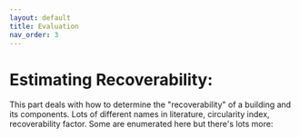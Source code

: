 ```yaml
---
layout: default
title: Evaluation
nav_order: 3
---
```


# Estimating Recoverability:

This part deals with how to determine the "recoverability" of a building and its components. Lots of different names in literature, circularity index, recoverability factor. Some are enumerated here but there's lots more:

